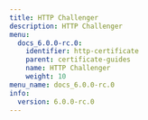 ```yaml
---
title: HTTP Challenger
description: HTTP Challenger
menu:
  docs_6.0.0-rc.0:
    identifier: http-certificate
    parent: certificate-guides
    name: HTTP Challenger
    weight: 10
menu_name: docs_6.0.0-rc.0
info:
  version: 6.0.0-rc.0
---
```


